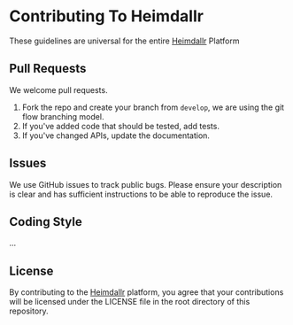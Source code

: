 # Contributing To Heimdallr

These guidelines are universal for the entire [Heimdallr](https://github.com/aivclab/heimdallr) Platform

## Pull Requests

We welcome pull requests.

1. Fork the repo and create your branch from `develop`, we are using the git flow branching model.
2. If you've added code that should be tested, add tests.
3. If you've changed APIs, update the documentation.

## Issues

We use GitHub issues to track public bugs. Please ensure your description is clear and has sufficient instructions to be
able to reproduce the issue.

## Coding Style

...

## License

By contributing to the [Heimdallr](https://github.com/aivclab/heimdallr) platform, you agree that your contributions
will be licensed under the LICENSE file in the root directory of this repository.
